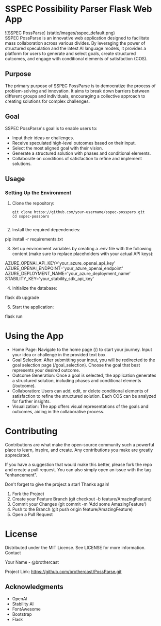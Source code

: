 # SSPEC Possibility Parser Flask Web App  
![SSPEC PossParse] (static/images/sspec_default.png)  
SSPEC PossParse is an innovative web application designed to facilitate mass collaboration across various divides. By leveraging the power of structured speculation and the latest AI language models, it provides a platform for users to generate and select goals, create structured outcomes, and engage with conditional elements of satisfaction (COS).  
  
## Purpose  
  
The primary purpose of SSPEC PossParse is to democratize the process of problem-solving and innovation. It aims to break down barriers between different groups and individuals, encouraging a collective approach to creating solutions for complex challenges.  
  
## Goal  
  
SSPEC PossParse's goal is to enable users to:  
  
- Input their ideas or challenges.  
- Receive speculated high-level outcomes based on their input.  
- Select the most aligned goal with their vision.  
- Generate a structured solution with phases and conditional elements.  
- Collaborate on conditions of satisfaction to refine and implement solutions.  
  
## Usage  
  
### Setting Up the Environment  
  
1. Clone the repository:  
   ```shell  
   git clone https://github.com/your-username/sspec-posspars.git  
   cd sspec-posspars  
 
2. Install the required dependencies:

pip install -r requirements.txt  
 
3. Set up environment variables by creating a .env file with the following content (make sure to replace placeholders with your actual API keys):

AZURE_OPENAI_API_KEY='your_azure_openai_api_key'  
AZURE_OPENAI_ENDPOINT='your_azure_openai_endpoint'  
AZURE_DEPLOYMENT_NAME='your_azure_deployment_name'  
STABILITY_KEY='your_stability_sdk_api_key'  
 
4. Initialize the database:

flask db upgrade  
 
5. Start the application:

flask run  
 

# Using the App

- Home Page: Navigate to the home page (/) to start your journey. Input your idea or challenge in the provided text box.
- Goal Selection: After submitting your input, you will be redirected to the goal selection page (/goal_selection). Choose the goal that best represents your desired outcome.
- Outcome Generation: Once a goal is selected, the application generates a structured solution, including phases and conditional elements (/outcome).
- Collaboration: Users can add, edit, or delete conditional elements of satisfaction to refine the structured solution. Each COS can be analyzed for further insights.
- Visualization: The app offers visual representations of the goals and outcomes, aiding in the collaborative process.

# Contributing
 
Contributions are what make the open-source community such a powerful place to learn, inspire, and create. Any contributions you make are greatly appreciated.

If you have a suggestion that would make this better, please fork the repo and create a pull request. You can also simply open an issue with the tag "enhancement".

Don't forget to give the project a star! Thanks again!
1. Fork the Project
2. Create your Feature Branch (git checkout -b feature/AmazingFeature)
3. Commit your Changes (git commit -m 'Add some AmazingFeature')
4. Push to the Branch (git push origin feature/AmazingFeature)
6. Open a Pull Request

# License
 
Distributed under the MIT License. See LICENSE for more information.
Contact
 
Your Name - @brothercast

Project Link: https://github.com/brothercast/PossParse.git

## Acknowledgments

- OpenAI
- Stability AI
- FontAwesome
- Bootstrap
- Flask